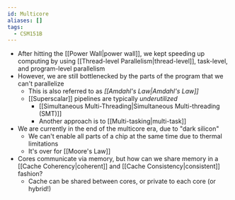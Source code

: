 ```yaml
---
id: Multicore
aliases: []
tags:
  - CSM151B
---
```


- After hitting the [[Power Wall|power wall]], we kept speeding up computing by
  using [[Thread-level Parallelism|thread-level]], task-level, and program-level
  parallelism
- However, we are still bottlenecked by the parts of the program that we can't
  parallelize
  - This is also referred to as _[[Amdahl's Law|Amdahl's Law]]_
  - [[Superscalar]] pipelines are typically _underutilized_
    - [[Simultaneous Multi-Threading|Simultaneous Multi-threading (SMT)]]
    - Another approach is to [[Multi-tasking|multi-task]]
- We are currently in the end of the multicore era, due to "dark silicon"
  - We can't enable all parts of a chip at the same time due to thermal
    limitations
  - It's over for [[Moore's Law]]
- Cores communicate via memory, but how can we share memory in a
  [[Cache Coherency|coherent]] and [[Cache Consistency|consistent]] fashion?
  - Cache can be shared between cores, or private to each core (or hybrid!)
